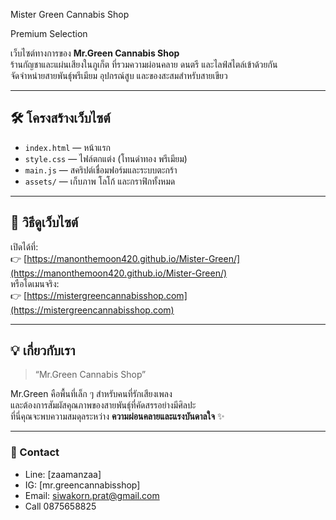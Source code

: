 Mister Green Cannabis Shop

Premium Selection

เว็บไซต์ทางการของ **Mr.Green Cannabis Shop**  
ร้านกัญชาและแผ่นเสียงในภูเก็ต ที่รวมความผ่อนคลาย ดนตรี และไลฟ์สไตล์เข้าด้วยกัน  
จัดจำหน่ายสายพันธุ์พรีเมียม อุปกรณ์สูบ และของสะสมสำหรับสายเขียว

---

## 🛠️ โครงสร้างเว็บไซต์
- `index.html` — หน้าแรก
- `style.css` — ไฟล์ตกแต่ง (โทนดำทอง พรีเมียม)
- `main.js` — สคริปต์เชื่อมฟอร์มและระบบตะกร้า
- `assets/` — เก็บภาพ โลโก้ และกราฟิกทั้งหมด

---

## 🚀 วิธีดูเว็บไซต์
เปิดได้ที่:  
👉 [https://manonthemoon420.github.io/Mister-Green/](https://manonthemoon420.github.io/Mister-Green/)  
หรือโดเมนจริง:  
👉 [https://mistergreencannabisshop.com](https://mistergreencannabisshop.com)

---

## 💡 เกี่ยวกับเรา
> “Mr.Green Cannabis Shop”

Mr.Green คือพื้นที่เล็ก ๆ สำหรับคนที่รักเสียงเพลง  
และต้องการสัมผัสคุณภาพของสายพันธุ์ที่คัดสรรอย่างมีศิลปะ  
ที่นี่คุณจะพบความสมดุลระหว่าง **ความผ่อนคลายและแรงบันดาลใจ** ✨

---

### 📍 Contact
- Line: [zaamanzaa]
- IG: [mr.greencannabisshop]
- Email: siwakorn.prat@gmail.com
- Call 0875658825
